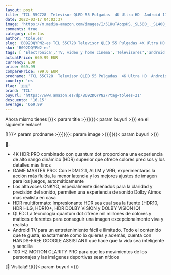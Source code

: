 ```yaml
---
layout: post
title: 'TCL 55C728  Televisor QLED 55 Pulgadas  4K Ultra HD  Android 11 Smart TV  Dolby Vision-Atmos  Sistema de Sonido Onkyo  100Hz Motion Clarity  Google Assistant Integrado  Compatible con Alexa'
date: 2022-03-17 04:03:37
image: 'https://m.media-amazon.com/images/I/51HuTAoqsHS._SL500_._SL400_.jpg'
comments: true
category: ofertas
author: 'tole.es'
slug: 'B092DQYPN2-es TCL 55C728 Televisor QLED 55 Pulgadas 4K Ultra HD Android...'
sku: 'B092DQYPN2-es'
tags: [ 'Electrónica','TV, vídeo y home cinema','Televisores','android','tcl', ]
actualPrice: 669.99 EUR
currency: EUR
price: 669.99
comparePrice: 799.0 EUR
prodname: 'TCL 55C728  Televisor QLED 55 Pulgadas  4K Ultra HD  Android 11 Smart TV  Dolby Vision-Atmos  Sistema de Sonido Onkyo  100Hz Motion Clarity  Google Assistant Integrado  Compatible con Alexa'
country: 'es'
flag: '🇪🇸'
brand: 'TCL'
buyurl: 'https://www.amazon.es/dp/B092DQYPN2/?tag=tolees-21'
descuento: '16.15'
average: '669.99'
---
```


Ahora mismo tienes [{{< param title >}}]({{< param buyurl >}}) en el siguiente enlace!

[![{{< param prodname >}}]({{< param image >}})]({{< param buyurl >}})

🔎:

- 4K HDR PRO combinado con quantum dot proporciona una experiencia de alto rango dinámico (HDR) superior que ofrece colores precisos y los detalles más finos
- GAME MASTER PRO: Con HDMI 2.1, ALLM y VRR, experimentarás la acción más fluida, la menor latencia y los mejores ajustes de imagen para los juegos, automáticamente
- Los altavoces ONKYO, especialmente diseñados para la claridad y precisión del sonido, permiten una experiencia de sonido Dolby Atmos más realista en casa
- HDR multiformato: Impresionante HDR sea cual sea la fuente (HDR10, HDR HLG, HDR10+, HDR DOLBY VISION y DOLBY VISION IQ)
- QLED: La tecnología quantum dot ofrece mil millones de colores y matices diferentes para conseguir una imagen excepcionalmente viva y realista
- Android TV para un entretenimiento fácil e ilimitado. Todo el contenido que te gusta, exactamente como lo quieres y además, cuenta con HANDS-FREE GOOGLE ASSISTANT que hace que la vida sea inteligente y sencilla
- 100 HZ MOTION CLARITY PRO para que los movimientos de los personajes y las imágenes deportivas sean nítidos

[🛒 Visítala!!!]({{< param buyurl >}})

